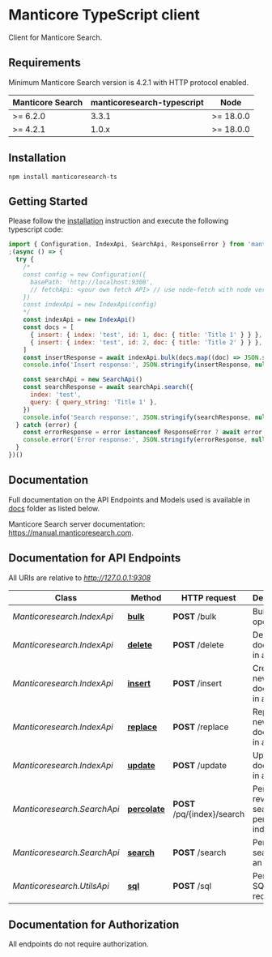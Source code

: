 # Manticore TypeScript client

Сlient for Manticore Search.


## Requirements

Minimum Manticore Search version is 4.2.1 with HTTP protocol enabled.

| Manticore Search  | manticoresearch-typescript   |     Node      |
| ----------------- | ---------------------------- | ------------- |
| >= 6.2.0          | 3.3.1                        | >= 18.0.0     |
| >= 4.2.1          | 1.0.x                        | >= 18.0.0     |


## Installation

```shell
npm install manticoresearch-ts 
```

## Getting Started

Please follow the [installation](#installation) instruction and execute the following typescript code:


```javascript
import { Configuration, IndexApi, SearchApi, ResponseError } from 'manticoresearch-ts'
;(async () => {
  try {
    /*
    const config = new Configuration({
      basePath: 'http://localhost:9308',
      // fetchApi: <your own fetch API> // use node-fetch with node version < 18
    })
    const indexApi = new IndexApi(config)
    */
    const indexApi = new IndexApi()
    const docs = [
      { insert: { index: 'test', id: 1, doc: { title: 'Title 1' } } },
      { insert: { index: 'test', id: 2, doc: { title: 'Title 2' } } },
    ]
    const insertResponse = await indexApi.bulk(docs.map((doc) => JSON.stringify(doc)).join('\n'))
    console.info('Insert response:', JSON.stringify(insertResponse, null, 2))

    const searchApi = new SearchApi()
    const searchResponse = await searchApi.search({
      index: 'test',
      query: { query_string: 'Title 1' },
    })
    console.info('Search response:', JSON.stringify(searchResponse, null, 2))
  } catch (error) {
    const errorResponse = error instanceof ResponseError ? await error.response.json() : error
    console.error('Error response:', JSON.stringify(errorResponse, null, 2))
  }
})()

```

## Documentation

Full documentation on the API Endpoints and Models used is available in  [docs](https://github.com/manticoresoftware/manticoresearch-typescript/tree/3.3.1/docs) folder as listed below.

Manticore Search server documentation: https://manual.manticoresearch.com.

## Documentation for API Endpoints

All URIs are relative to *http://127.0.0.1:9308*

Class | Method | HTTP request | Description
------------ | ------------- | ------------- | -------------
*Manticoresearch.IndexApi* | [**bulk**](docs/IndexApi.md#bulk) | **POST** /bulk | Bulk index operations
*Manticoresearch.IndexApi* | [**delete**](docs/IndexApi.md#delete) | **POST** /delete | Delete a document in an index
*Manticoresearch.IndexApi* | [**insert**](docs/IndexApi.md#insert) | **POST** /insert | Create a new document in an index
*Manticoresearch.IndexApi* | [**replace**](docs/IndexApi.md#replace) | **POST** /replace | Replace new document in an index
*Manticoresearch.IndexApi* | [**update**](docs/IndexApi.md#update) | **POST** /update | Update a document in an index
*Manticoresearch.SearchApi* | [**percolate**](docs/SearchApi.md#percolate) | **POST** /pq/{index}/search | Perform reverse search on a percolate index
*Manticoresearch.SearchApi* | [**search**](docs/SearchApi.md#search) | **POST** /search | Performs a search on an index
*Manticoresearch.UtilsApi* | [**sql**](docs/UtilsApi.md#sql) | **POST** /sql | Perform SQL requests


## Documentation for Authorization

All endpoints do not require authorization.
